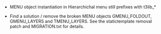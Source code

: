 * MENU object instantiation in Hierarchichal menu still prefixes with t3lib_*

* Find a solution / remove the broken MENU objects GMENU_FOLDOUT,
GMENU_LAYERS and TMENU_LAYERS. See the statictemplate removal patch
and MIGRATION.txt for details.

